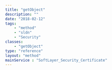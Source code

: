 ```yaml
---
title: "getObject"
description: ""
date: "2018-02-12"
tags:
    - "method"
    - "sldn"
    - "Security"
classes:
    - "getObject"
type: "reference"
layout: "method"
mainService : "SoftLayer_Security_Certificate"
---
```

